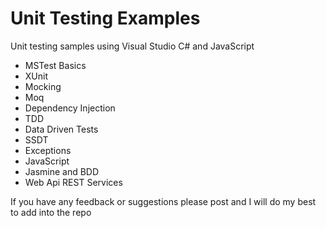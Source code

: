 # Unit Testing Examples
Unit testing samples using Visual Studio C# and JavaScript

- MSTest Basics
- XUnit
- Mocking
- Moq
- Dependency Injection
- TDD
- Data Driven Tests
- SSDT
- Exceptions
- JavaScript
- Jasmine and BDD
- Web Api REST Services

If you have any feedback or suggestions please post and I will do my best to add into the repo 

